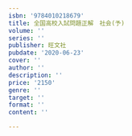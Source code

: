 ```yaml
---
isbn: '9784010218679'
title: 全国高校入試問題正解　社会(予)
volume: ''
series: ''
publisher: 旺文社
pubdate: '2020-06-23'
cover: ''
author: ''
description: ''
price: '2150'
genre: ''
target: ''
format: ''
content: ''

---
```

